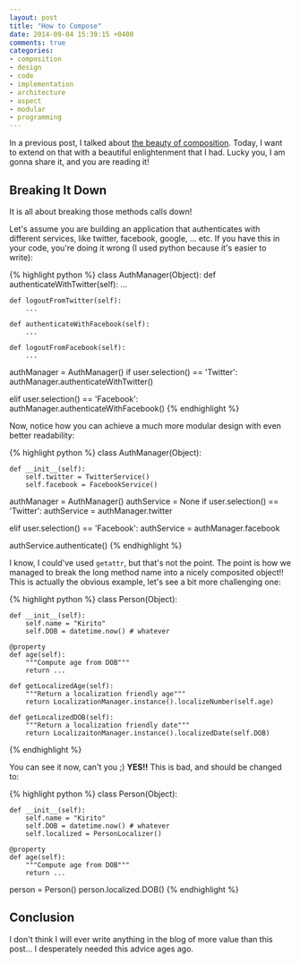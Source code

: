 ```yaml
---
layout: post
title: "How to Compose"
date: 2014-09-04 15:39:15 +0400
comments: true
categories: 
- composition
- design
- code
- implementation
- architecture
- aspect
- modular
- programming
---
```


In a previous post, I talked about [the beauty of composition](http://mazyod.com/blog/2014/09/03/the-beauty-of-composition/). Today, I want to extend on that with a beautiful enlightenment that I had. Lucky you, I am gonna share it, and you are reading it!

## Breaking It Down

It is all about breaking those methods calls down!

Let's assume you are building an application that authenticates with different services, like twitter, facebook, google, ... etc. If you have this in your code, you're doing it wrong (I used python because it's easier to write):

{% highlight python %}
class AuthManager(Object):
    def authenticateWithTwitter(self):
        ...

    def logoutFromTwitter(self):
        ...

    def authenticateWithFacebook(self):
        ...

    def logoutFromFacebook(self):
        ...

authManager = AuthManager()
if user.selection() == 'Twitter':
    authManager.authenticateWithTwitter()

elif user.selection() == 'Facebook':
    authManager.authenticateWithFacebook()
{% endhighlight %}

Now, notice how you can achieve a much more modular design with even better readability:

{% highlight python %}
class AuthManager(Object):
    
    def __init__(self):
        self.twitter = TwitterService()
        self.facebook = FacebookService()

authManager = AuthManager()
authService = None
if user.selection() == 'Twitter':
    authService = authManager.twitter

elif user.selection() == 'Facebook':
    authService = authManager.facebook

authService.authenticate()
{% endhighlight %}

I know, I could've used `getattr`, but that's not the point. The point is how we managed to break the long method name into a nicely composited object!! This is actually the obvious example, let's see a bit more challenging one:

{% highlight python %}
class Person(Object):
    
    def __init__(self):
        self.name = "Kirito"
        self.DOB = datetime.now() # whatever

    @property
    def age(self):
        """Compute age from DOB"""
        return ...

    def getLocalizedAge(self):
        """Return a localization friendly age"""
        return LocalizationManager.instance().localizeNumber(self.age)

    def getLocalizedDOB(self):
        """Return a localization friendly date"""
        return LocalizaitonManager.instance().localizedDate(self.DOB)
{% endhighlight %}

You can see it now, can't you ;) **YES!!** This is bad, and should be changed to:

{% highlight python %}
class Person(Object):
    
    def __init__(self):
        self.name = "Kirito"
        self.DOB = datetime.now() # whatever
        self.localized = PersonLocalizer()

    @property
    def age(self):
        """Compute age from DOB"""
        return ...

person = Person()
person.localized.DOB()
{% endhighlight %}

## Conclusion

I don't think I will ever write anything in the blog of more value than this post... I desperately needed this advice ages ago.
